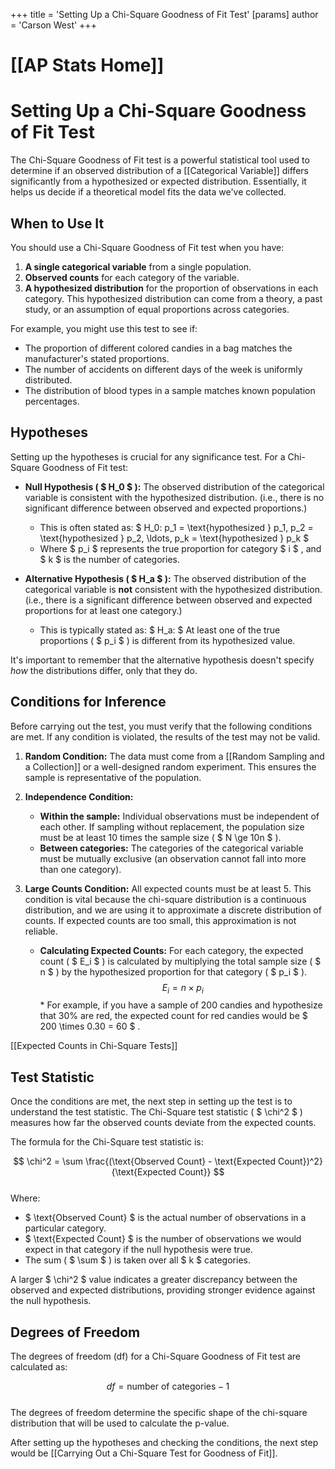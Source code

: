 +++
 title = 'Setting Up a Chi-Square Goodness of Fit Test'
[params]
	author = 'Carson West'
+++
# [[AP Stats Home]]
# Setting Up a Chi-Square Goodness of Fit Test

The Chi-Square Goodness of Fit test is a powerful statistical tool used to determine if an observed distribution of a [[Categorical Variable]] differs significantly from a hypothesized or expected distribution. Essentially, it helps us decide if a theoretical model fits the data we've collected.

## When to Use It

You should use a Chi-Square Goodness of Fit test when you have:
1.  **A single categorical variable** from a single population.
2.  **Observed counts** for each category of the variable.
3.  **A hypothesized distribution** for the proportion of observations in each category. This hypothesized distribution can come from a theory, a past study, or an assumption of equal proportions across categories.

For example, you might use this test to see if:
*   The proportion of different colored candies in a bag matches the manufacturer's stated proportions.
*   The number of accidents on different days of the week is uniformly distributed.
*   The distribution of blood types in a sample matches known population percentages.

## Hypotheses

Setting up the hypotheses is crucial for any significance test. For a Chi-Square Goodness of Fit test:

*   **Null Hypothesis ( $ H_0 $ ):** The observed distribution of the categorical variable is consistent with the hypothesized distribution. (i.e., there is no significant difference between observed and expected proportions.)
    *   This is often stated as:  $ H_0: p_1 = \text{hypothesized } p_1, p_2 = \text{hypothesized } p_2, \ldots, p_k = \text{hypothesized } p_k $ 
    *   Where  $ p_i $  represents the true proportion for category  $ i $ , and  $ k $  is the number of categories.

*   **Alternative Hypothesis ( $ H_a $ ):** The observed distribution of the categorical variable is **not** consistent with the hypothesized distribution. (i.e., there is a significant difference between observed and expected proportions for at least one category.)
    *   This is typically stated as:  $ H_a: $  At least one of the true proportions ( $ p_i $ ) is different from its hypothesized value.

It's important to remember that the alternative hypothesis doesn't specify *how* the distributions differ, only that they do.

## Conditions for Inference

Before carrying out the test, you must verify that the following conditions are met. If any condition is violated, the results of the test may not be valid.

1.  **Random Condition:** The data must come from a [[Random Sampling and a Collection]] or a well-designed random experiment. This ensures the sample is representative of the population.

2.  **Independence Condition:**
    *   **Within the sample:** Individual observations must be independent of each other. If sampling without replacement, the population size must be at least 10 times the sample size ( $ N \ge 10n $ ).
    *   **Between categories:** The categories of the categorical variable must be mutually exclusive (an observation cannot fall into more than one category).

3.  **Large Counts Condition:** All expected counts must be at least 5. This condition is vital because the chi-square distribution is a continuous distribution, and we are using it to approximate a discrete distribution of counts. If expected counts are too small, this approximation is not reliable.

    *   **Calculating Expected Counts:** For each category, the expected count ( $ E_i $ ) is calculated by multiplying the total sample size ( $ n $ ) by the hypothesized proportion for that category ( $ p_i $ ).
         $$ E_i = n \times p_i $$      *   For example, if you have a sample of 200 candies and hypothesize that 30% are red, the expected count for red candies would be  $ 200 \times 0.30 = 60 $ .

[[Expected Counts in Chi-Square Tests]]

## Test Statistic

Once the conditions are met, the next step in setting up the test is to understand the test statistic. The Chi-Square test statistic ( $ \chi^2 $ ) measures how far the observed counts deviate from the expected counts.

The formula for the Chi-Square test statistic is:

 $$ \chi^2 = \sum \frac{(\text{Observed Count} - \text{Expected Count})^2}{\text{Expected Count}} $$  
Where:
*    $ \text{Observed Count} $  is the actual number of observations in a particular category.
*    $ \text{Expected Count} $  is the number of observations we would expect in that category if the null hypothesis were true.
*   The sum ( $ \sum $ ) is taken over all  $ k $  categories.

A larger  $ \chi^2 $  value indicates a greater discrepancy between the observed and expected distributions, providing stronger evidence against the null hypothesis.

## Degrees of Freedom

The degrees of freedom (df) for a Chi-Square Goodness of Fit test are calculated as:

 $$ df = \text{number of categories} - 1 $$  
The degrees of freedom determine the specific shape of the chi-square distribution that will be used to calculate the p-value.

After setting up the hypotheses and checking the conditions, the next step would be [[Carrying Out a Chi-Square Test for Goodness of Fit]].
